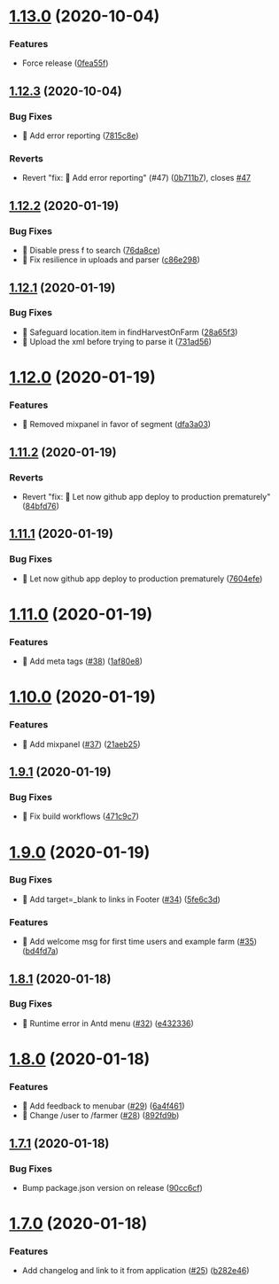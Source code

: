 # [1.13.0](https://github.com/martolini/sdv/compare/v1.12.3...v1.13.0) (2020-10-04)


### Features

* Force release ([0fea55f](https://github.com/martolini/sdv/commit/0fea55f0d91c4403d75174dfc7d3da1bdb2e648e))

## [1.12.3](https://github.com/martolini/sdv/compare/v1.12.2...v1.12.3) (2020-10-04)


### Bug Fixes

* 🐛 Add error reporting ([7815c8e](https://github.com/martolini/sdv/commit/7815c8efe9e66795b3122fb87eb1cc0ee0f94d79))


### Reverts

* Revert "fix: 🐛 Add error reporting" (#47) ([0b711b7](https://github.com/martolini/sdv/commit/0b711b7a6a0e447857b6e40d0ead5e8fea3364a2)), closes [#47](https://github.com/martolini/sdv/issues/47)

## [1.12.2](https://github.com/martolini/sdv/compare/v1.12.1...v1.12.2) (2020-01-19)


### Bug Fixes

* 🐛 Disable press f to search ([76da8ce](https://github.com/martolini/sdv/commit/76da8ce01b76fb8f02f7e0e17eb11def5e5633c7))
* 🐛 Fix resilience in uploads and parser ([c86e298](https://github.com/martolini/sdv/commit/c86e29811b5ecd1bbb8fb5836d0abaa1d999aff2))

## [1.12.1](https://github.com/martolini/sdv/compare/v1.12.0...v1.12.1) (2020-01-19)


### Bug Fixes

* 🐛 Safeguard location.item in findHarvestOnFarm ([28a65f3](https://github.com/martolini/sdv/commit/28a65f3388dcf46ec90a6e8c4b0014aaed60c745))
* 🐛 Upload the xml before trying to parse it ([731ad56](https://github.com/martolini/sdv/commit/731ad56d000b5c77a999839643a5866a2b520952))

# [1.12.0](https://github.com/martolini/sdv/compare/v1.11.2...v1.12.0) (2020-01-19)


### Features

* 🎸 Removed mixpanel in favor of segment ([dfa3a03](https://github.com/martolini/sdv/commit/dfa3a03c50996d6313dba88d82edcbf4e15f7239))

## [1.11.2](https://github.com/martolini/sdv/compare/v1.11.1...v1.11.2) (2020-01-19)


### Reverts

* Revert "fix: 🐛 Let now github app deploy to production prematurely" ([84bfd76](https://github.com/martolini/sdv/commit/84bfd76b5825c232fe32ecbb1aa9b3d0e414e9a2))

## [1.11.1](https://github.com/martolini/sdv/compare/v1.11.0...v1.11.1) (2020-01-19)


### Bug Fixes

* 🐛 Let now github app deploy to production prematurely ([7604efe](https://github.com/martolini/sdv/commit/7604efe8d7590ae11a2467f9a528459da351a2ed))

# [1.11.0](https://github.com/martolini/sdv/compare/v1.10.0...v1.11.0) (2020-01-19)


### Features

* 🎸 Add meta tags ([#38](https://github.com/martolini/sdv/issues/38)) ([1af80e8](https://github.com/martolini/sdv/commit/1af80e8348b84676812aaa339ea10bb3e894b9b5))

# [1.10.0](https://github.com/martolini/sdv/compare/v1.9.1...v1.10.0) (2020-01-19)


### Features

* 🎸 Add mixpanel ([#37](https://github.com/martolini/sdv/issues/37)) ([21aeb25](https://github.com/martolini/sdv/commit/21aeb2508deecd30049c30993c23ae7808af8f5f))

## [1.9.1](https://github.com/martolini/sdv/compare/v1.9.0...v1.9.1) (2020-01-19)


### Bug Fixes

* 🐛 Fix build workflows ([471c9c7](https://github.com/martolini/sdv/commit/471c9c7c861660d486e51fd562030f72fd8f42b1))

# [1.9.0](https://github.com/martolini/sdv/compare/v1.8.1...v1.9.0) (2020-01-19)


### Bug Fixes

* 🐛 Add target=_blank to links in Footer ([#34](https://github.com/martolini/sdv/issues/34)) ([5fe6c3d](https://github.com/martolini/sdv/commit/5fe6c3de54b881dff1b065af22ac7b6c393f611b))


### Features

* 🎸 Add welcome msg for first time users and example farm ([#35](https://github.com/martolini/sdv/issues/35)) ([bd4fd7a](https://github.com/martolini/sdv/commit/bd4fd7ae99ec37006422a0fb2022eeb8c9622a04))

## [1.8.1](https://github.com/martolini/sdv/compare/v1.8.0...v1.8.1) (2020-01-18)


### Bug Fixes

* 🐛 Runtime error in Antd menu ([#32](https://github.com/martolini/sdv/issues/32)) ([e432336](https://github.com/martolini/sdv/commit/e432336b256ff18e0c548c5c2412865a60235cdb))

# [1.8.0](https://github.com/martolini/sdv/compare/v1.7.1...v1.8.0) (2020-01-18)


### Features

* 🎸 Add feedback to menubar ([#29](https://github.com/martolini/sdv/issues/29)) ([6a4f461](https://github.com/martolini/sdv/commit/6a4f461ec34b98525be13e01a8d00ccef7173cfe))
* 🎸 Change /user to /farmer ([#28](https://github.com/martolini/sdv/issues/28)) ([892fd9b](https://github.com/martolini/sdv/commit/892fd9b4e81387a0146889de56d12dfa826fc694))

## [1.7.1](https://github.com/martolini/sdv/compare/v1.7.0...v1.7.1) (2020-01-18)


### Bug Fixes

* Bump package.json version on release ([90cc6cf](https://github.com/martolini/sdv/commit/90cc6cfaff02936dd69cc91cffecc0cc3b84e167))

# [1.7.0](https://github.com/martolini/sdv/compare/v1.6.0...v1.7.0) (2020-01-18)


### Features

* Add changelog and link to it from application ([#25](https://github.com/martolini/sdv/issues/25)) ([b282e46](https://github.com/martolini/sdv/commit/b282e46126c8b5e26faa7d086f55e6de912fde34))
